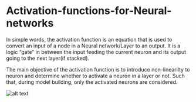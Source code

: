 # Activation-functions-for-Neural-networks

In simple words, the activation function is an equation that is used to convert an input of a node in a Neural network/Layer to an output. It is a logic “gate” in between the input feeding the current neuron and its output going to the next layer(if stacked).

The main objective of the activation function is to introduce non-linearilty to neuron and determine whether to activate a neuron in a layer or not. Such that, during model building, only the activated neurons are considered.


![alt text](C:\Users\skunapuli\Pictures\acti.PNG)
